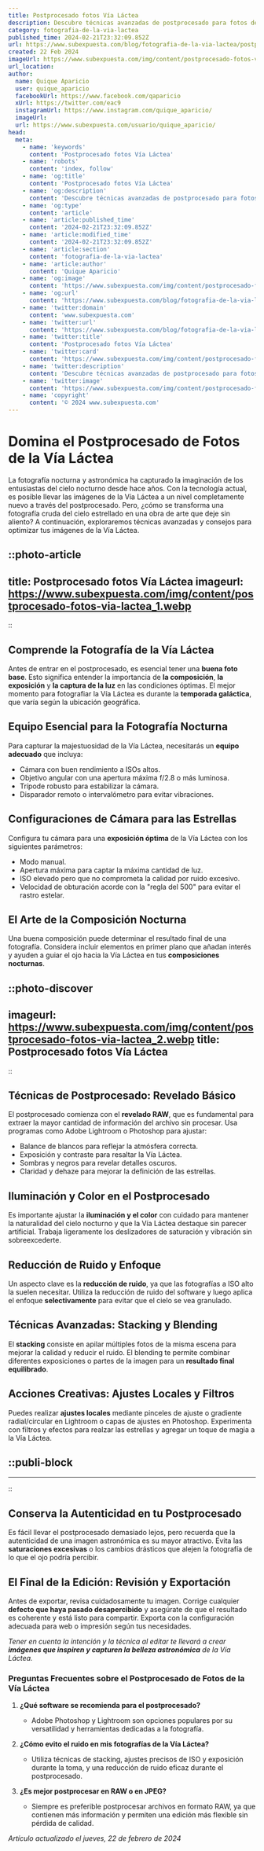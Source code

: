 ```yaml
---
title: Postprocesado fotos Vía Láctea
description: Descubre técnicas avanzadas de postprocesado para fotos de la Vía Láctea que realzarán la belleza del cosmos en tus imágenes.
category: fotografia-de-la-via-lactea
published_time: 2024-02-21T23:32:09.852Z
url: https://www.subexpuesta.com/blog/fotografia-de-la-via-lactea/postprocesado-fotos-via-lactea
created: 22 Feb 2024
imageUrl: https://www.subexpuesta.com/img/content/postprocesado-fotos-via-lactea_1.webp
url_location:
author:
  name: Quique Aparicio
  user: quique_aparicio
  facebookUrl: https://www.facebook.com/qaparicio
  xUrl: https://twitter.com/eac9
  instagramUrl: https://www.instagram.com/quique_aparicio/
  imageUrl: 
  url: https://www.subexpuesta.com/usuario/quique_aparicio/
head:
  meta:
    - name: 'keywords'
      content: 'Postprocesado fotos Vía Láctea'
    - name: 'robots'
      content: 'index, follow'
    - name: 'og:title'
      content: 'Postprocesado fotos Vía Láctea'
    - name: 'og:description'
      content: 'Descubre técnicas avanzadas de postprocesado para fotos de la Vía Láctea que realzarán la belleza del cosmos en tus imágenes.'
    - name: 'og:type'
      content: 'article'
    - name: 'article:published_time'
      content: '2024-02-21T23:32:09.852Z'
    - name: 'article:modified_time'
      content: '2024-02-21T23:32:09.852Z'
    - name: 'article:section'
      content: 'fotografia-de-la-via-lactea'
    - name: 'article:author'
      content: 'Quique Aparicio'
    - name: 'og:image'
      content: 'https://www.subexpuesta.com/img/content/postprocesado-fotos-via-lactea_1.webp'
    - name: 'og:url'
      content: 'https://www.subexpuesta.com/blog/fotografia-de-la-via-lactea/postprocesado-fotos-via-lactea'
    - name: 'twitter:domain'
      content: 'www.subexpuesta.com'
    - name: 'twitter:url'
      content: 'https://www.subexpuesta.com/blog/fotografia-de-la-via-lactea/postprocesado-fotos-via-lactea'
    - name: 'twitter:title'
      content: 'Postprocesado fotos Vía Láctea'
    - name: 'twitter:card'
      content: 'https://www.subexpuesta.com/img/content/postprocesado-fotos-via-lactea_1.webp'
    - name: 'twitter:description'
      content: 'Descubre técnicas avanzadas de postprocesado para fotos de la Vía Láctea que realzarán la belleza del cosmos en tus imágenes.'
    - name: 'twitter:image'
      content: 'https://www.subexpuesta.com/img/content/postprocesado-fotos-via-lactea_1.webp'
    - name: 'copyright'
      content: '© 2024 www.subexpuesta.com'
---
```

# Domina el Postprocesado de Fotos de la Vía Láctea

La fotografía nocturna y astronómica ha capturado la imaginación de los entusiastas del cielo nocturno desde hace años. Con la tecnología actual, es posible llevar las imágenes de la Vía Láctea a un nivel completamente nuevo a través del postprocesado. Pero, ¿cómo se transforma una fotografía cruda del cielo estrellado en una obra de arte que deje sin aliento? A continuación, exploraremos técnicas avanzadas y consejos para optimizar tus imágenes de la Vía Láctea.


::photo-article
---
title: Postprocesado fotos Vía Láctea
imageurl: https://www.subexpuesta.com/img/content/postprocesado-fotos-via-lactea_1.webp
---
::


## Comprende la Fotografía de la Vía Láctea
Antes de entrar en el postprocesado, es esencial tener una **buena foto base**. Esto significa entender la importancia de **la composición**, **la exposición** y **la captura de la luz** en las condiciones óptimas. El mejor momento para fotografiar la Vía Láctea es durante la **temporada galáctica**, que varía según la ubicación geográfica.

## Equipo Esencial para la Fotografía Nocturna
Para capturar la majestuosidad de la Vía Láctea, necesitarás un **equipo adecuado** que incluya:

- Cámara con buen rendimiento a ISOs altos.
- Objetivo angular con una apertura máxima f/2.8 o más luminosa.
- Trípode robusto para estabilizar la cámara.
- Disparador remoto o intervalómetro para evitar vibraciones.

## Configuraciones de Cámara para las Estrellas
Configura tu cámara para una **exposición óptima** de la Vía Láctea con los siguientes parámetros:

- Modo manual.
- Apertura máxima para captar la máxima cantidad de luz.
- ISO elevado pero que no comprometa la calidad por ruido excesivo.
- Velocidad de obturación acorde con la "regla del 500" para evitar el rastro estelar.

## El Arte de la Composición Nocturna
Una buena composición puede determinar el resultado final de una fotografía. Considera incluir elementos en primer plano que añadan interés y ayuden a guiar el ojo hacia la Vía Láctea en tus **composiciones nocturnas**.


::photo-discover
---
imageurl: https://www.subexpuesta.com/img/content/postprocesado-fotos-via-lactea_2.webp
title: Postprocesado fotos Vía Láctea
---
::


## Técnicas de Postprocesado: Revelado Básico
El postprocesado comienza con el **revelado RAW**, que es fundamental para extraer la mayor cantidad de información del archivo sin procesar. Usa programas como Adobe Lightroom o Photoshop para ajustar:

- Balance de blancos para reflejar la atmósfera correcta.
- Exposición y contraste para resaltar la Vía Láctea.
- Sombras y negros para revelar detalles oscuros.
- Claridad y dehaze para mejorar la definición de las estrellas.

## Iluminación y Color en el Postprocesado
Es importante ajustar la **iluminación y el color** con cuidado para mantener la naturalidad del cielo nocturno y que la Vía Láctea destaque sin parecer artificial. Trabaja ligeramente los deslizadores de saturación y vibración sin sobreexcederte.

## Reducción de Ruido y Enfoque
Un aspecto clave es la **reducción de ruido**, ya que las fotografías a ISO alto la suelen necesitar. Utiliza la reducción de ruido del software y luego aplica el enfoque **selectivamente** para evitar que el cielo se vea granulado.

## Técnicas Avanzadas: Stacking y Blending
El **stacking** consiste en apilar múltiples fotos de la misma escena para mejorar la calidad y reducir el ruido. El blending te permite combinar diferentes exposiciones o partes de la imagen para un **resultado final equilibrado**.

## Acciones Creativas: Ajustes Locales y Filtros
Puedes realizar **ajustes locales** mediante pinceles de ajuste o gradiente radial/circular en Lightroom o capas de ajustes en Photoshop. Experimenta con filtros y efectos para realzar las estrellas y agregar un toque de magia a la Vía Láctea.


  ::publi-block
  ---
  ---
  ::
  
  
## Conserva la Autenticidad en tu Postprocesado
Es fácil llevar el postprocesado demasiado lejos, pero recuerda que la autenticidad de una imagen astronómica es su mayor atractivo. Evita las **saturaciones excesivas** o los cambios drásticos que alejen la fotografía de lo que el ojo podría percibir.

## El Final de la Edición: Revisión y Exportación
Antes de exportar, revisa cuidadosamente tu imagen. Corrige cualquier **defecto que haya pasado desapercibido** y asegúrate de que el resultado es coherente y está listo para compartir. Exporta con la configuración adecuada para web o impresión según tus necesidades.

*Tener en cuenta la intención y la técnica al editar te llevará a crear **imágenes que inspiren y capturen la belleza astronómica** de la Vía Láctea.*

### Preguntas Frecuentes sobre el Postprocesado de Fotos de la Vía Láctea

1. **¿Qué software se recomienda para el postprocesado?**
   - Adobe Photoshop y Lightroom son opciones populares por su versatilidad y herramientas dedicadas a la fotografía.

2. **¿Cómo evito el ruido en mis fotografías de la Vía Láctea?**
   - Utiliza técnicas de stacking, ajustes precisos de ISO y exposición durante la toma, y una reducción de ruido eficaz durante el postprocesado.

3. **¿Es mejor postprocesar en RAW o en JPEG?**
   - Siempre es preferible postprocesar archivos en formato RAW, ya que contienen más información y permiten una edición más flexible sin pérdida de calidad.

_Artículo actualizado el jueves, 22 de febrero de 2024_